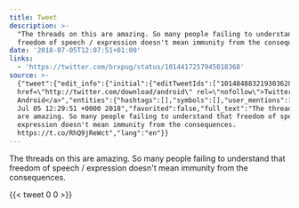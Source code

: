 ```yaml
---
title: Tweet
description: >-
  "The threads on this are amazing. So many people failing to understand that
  freedom of speech / expression doesn't mean immunity from the consequences. "
date: '2018-07-05T12:07:51+01:00'
links:
  - 'https://twitter.com/brxpug/status/1014417257945018368'
source: >-
  {"tweet":{"edit_info":{"initial":{"editTweetIds":["1014848832193036289"],"editableUntil":"2018-07-05T13:29:51.231Z","editsRemaining":"5","isEditEligible":true}},"retweeted":false,"source":"<a
  href=\"http://twitter.com/download/android\" rel=\"nofollow\">Twitter for
  Android</a>","entities":{"hashtags":[],"symbols":[],"user_mentions":[],"urls":[{"url":"https://t.co/RhQ9jReWct","expanded_url":"https://twitter.com/brxpug/status/1014417257945018368","display_url":"twitter.com/brxpug/status/…","indices":["151","174"]}]},"display_text_range":["0","174"],"favorite_count":"0","id_str":"1014848832193036289","truncated":false,"retweet_count":"0","id":"1014848832193036289","possibly_sensitive":false,"created_at":"Thu
  Jul 05 12:29:51 +0000 2018","favorited":false,"full_text":"The threads on this
  are amazing. So many people failing to understand that freedom of speech /
  expression doesn't mean immunity from the consequences.
  https://t.co/RhQ9jReWct","lang":"en"}}
---
```

The threads on this are amazing. So many people failing to understand that freedom of speech / expression doesn't mean immunity from the consequences. 
    
{{< tweet 0 0 >}}
    
